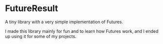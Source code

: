 # FutureResult

A tiny library with a very simple implementation of Futures. 

I made this library mainly for fun and to learn how Futures work, and I ended up using it for some of my projects.


